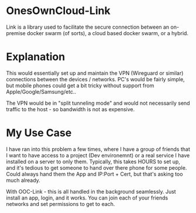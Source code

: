 # OnesOwnCloud-Link
Link is a library used to facilitate the secure connection between an on-premise docker swarm (of sorts), a cloud based docker swarm, or a hybrid.


# Explanation
This would essentially set up and maintain the VPN (Wireguard or similar) connections between the devices / networks. PC's would be fairly simple, but mobile phones could get a bit tricky without support from Apple/Google/Samsung/etc..

The VPN would be in "split tunneling mode" and would not necessarily send traffic to the host - so bandwidth is not as expensive.

# My Use Case

I have ran into this problem a few times, where I have a group of friends that I want to have access to a project (Dev environemnt) or a real service I have installed on a server to only them. Typically, this takes HOURS to set up, and it's tedious to get someone to hand over there phone for some people. Could always hand them the App and IP:Port + Cert, but that's asking too much already.

With OOC-Link - this is all handled in the background seamlessly. Just install an app, login, and it works. You can join each of your friends networks and set permissions to get to each.

